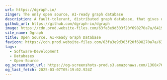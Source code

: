 ```yaml
---
url: https://dgraph.io/
zinger: The only open source, AI-ready graph database
description: A fault-tolerant, distributed graph database, that gives developers the tools to rapidly build applications that scale
github_url: https://github.com/dgraph-io/dgraph
image: https://cdn.prod.website-files.com/63fa3e9d303f20f698270a7a/6419f91b6297a72e0ea955c5_Open%20Graph.webp
site_name: Dgraph
title: Open Source, AI-Ready Graph Database
favicon: https://cdn.prod.website-files.com/63fa3e9d303f20f698270a7a/63ff53715c070ec57e1adfeb_Size%3D32x32%20(2).svg
tags:
  - Software-Development
  - Databases
  - Open-Source
og_screenshot_url: https://og-screenshots-prod.s3.amazonaws.com/1366x768/80/false/6d8d6a3b0353ff875182499ac636a8b4646bdde8e0c9897a45d113387dc327c7.jpeg
og_last_fetch: 2025-03-07T05:19:02.924Z
---
```


